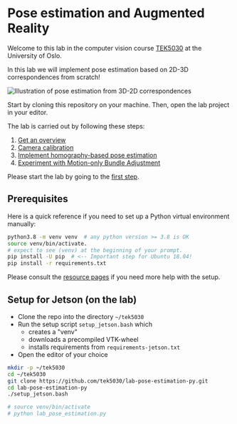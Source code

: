 # Pose estimation and Augmented Reality

Welcome to this lab in the computer vision course [TEK5030] at the University of Oslo.

In this lab we will implement pose estimation based on 2D-3D correspondences from scratch!

![Illustration of pose estimation from 3D-2D correspondences](lab-guide/img/pose_estimation.png)

Start by cloning this repository on your machine.
Then, open the lab project in your editor.

The lab is carried out by following these steps:

1. [Get an overview](lab-guide/1-get-an-overview.md)
2. [Camera calibration](lab-guide/2-camera-calibration.md)
3. [Implement homography-based pose estimation](lab-guide/3-implement-homography-based-pose-estimation.md)
4. [Experiment with Motion-only Bundle Adjustment](lab-guide/4-experiment-with-motion-only-bundle-adjustment.md)

Please start the lab by going to the [first step](lab-guide/1-get-an-overview.md).

## Prerequisites

Here is a quick reference if you need to set up a Python virtual environment manually:

```bash
python3.8 -m venv venv  # any python version >= 3.8 is OK
source venv/bin/activate.
# expect to see (venv) at the beginning of your prompt.
pip install -U pip  # <-- Important step for Ubuntu 18.04!
pip install -r requirements.txt
```

Please consult the [resource pages] if you need more help with the setup.

[TEK5030]: https://www.uio.no/studier/emner/matnat/its/TEK5030/
[resource pages]: https://tek5030.github.io

## Setup for Jetson (on the lab)

- Clone the repo into the directory `~/tek5030`
- Run the setup script `setup_jetson.bash` which 
  - creates a "venv"
  - downloads a precompiled VTK-wheel
  - installs requirements from `requirements-jetson.txt`
- Open the editor of your choice

```bash
mkdir -p ~/tek5030
cd ~/tek5030
git clone https://github.com/tek5030/lab-pose-estimation-py.git
cd lab-pose-estimation-py
./setup_jetson.bash

# source venv/bin/activate
# python lab_pose_estimation.py
```
